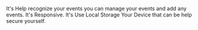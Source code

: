It's Help recognize your events you can manage your events and add any events.
It's Responsive.
It's Use Local Storage Your Device that can be help secure yourself.

